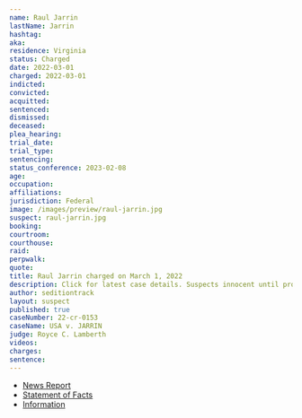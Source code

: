 ```yaml
---
name: Raul Jarrin
lastName: Jarrin
hashtag:
aka:
residence: Virginia
status: Charged
date: 2022-03-01
charged: 2022-03-01
indicted:
convicted:
acquitted:
sentenced:
dismissed:
deceased:
plea_hearing:
trial_date:
trial_type:
sentencing:
status_conference: 2023-02-08
age:
occupation:
affiliations:
jurisdiction: Federal
image: /images/preview/raul-jarrin.jpg
suspect: raul-jarrin.jpg
booking:
courtroom:
courthouse:
raid:
perpwalk:
quote:
title: Raul Jarrin charged on March 1, 2022
description: Click for latest case details. Suspects innocent until proven guilty.
author: seditiontrack
layout: suspect
published: true
caseNumber: 22-cr-0153
caseName: USA v. JARRIN
judge: Royce C. Lamberth
videos:
charges:
sentence:
---
```

- [News Report](https://www.click2houston.com/news/local/2022/03/11/houston-man-arrested-in-connection-to-jan-6-capitol-riots-allegedly-seen-on-video-taking-photos-inside-breached-building/)
- [Statement of Facts](https://www.justice.gov/usao-dc/case-multi-defendant/file/1481476/download)
- [Information](https://extremism.gwu.edu/sites/g/files/zaxdzs2191/f/Raul%20Eduardo%20Jarrin%20Information.pdf)
